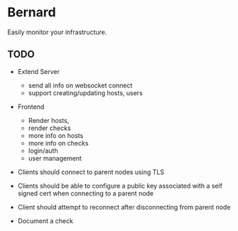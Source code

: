 # Bernard

Easily monitor your infrastructure.

## TODO
 - Extend Server
   - send all info on websocket connect
   - support creating/updating hosts, users

  - Frontend
    - Render hosts,
    - render checks
    - more info on hosts
    - more info on checks
    - login/auth
    - user management

 - Clients should connect to parent nodes using TLS
 - Clients should be able to configure a public key associated with a self signed cert when connecting to a parent node
 - Client should attempt to reconnect after disconnecting from parent node
 - Document a check